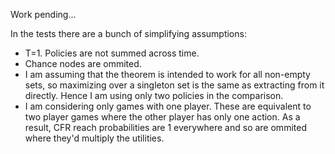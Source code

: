 ﻿Work pending...

In the tests there are a bunch of simplifying assumptions:
* T=1. Policies are not summed across time.
* Chance nodes are ommited.
* I am assuming that the theorem is intended to work for all non-empty sets, so maximizing over a singleton set is the same as extracting from it directly. Hence I am using only two policies in the comparison.
* I am considering only games with one player. These are equivalent to two player games where the other player has only one action. As a result, CFR reach probabilities are 1 everywhere and so are ommited where they'd multiply the utilities.
